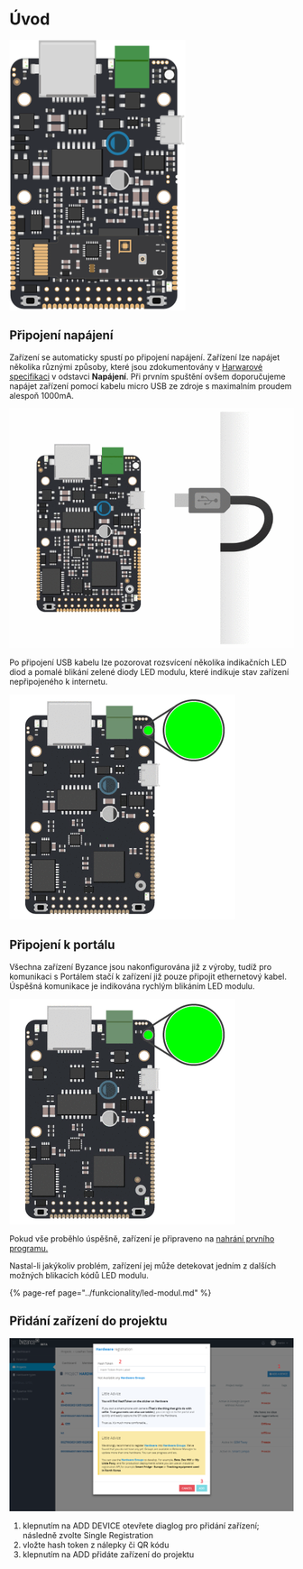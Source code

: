 # Úvod

![IODAG3E BOARD](../../.gitbook/assets/ioda_board_500.png)

## Připojení napájení

Zařízení se automaticky spustí po připojení napájení. Zařízení lze napájet několika různými způsoby, které jsou zdokumentovány v [Harwarové specifikaci](../hardware/zakladni-jednotky/iodag3e/#moznosti-napajeni) v odstavci **Napájení**. Při prvním spuštění ovšem doporučujeme napájet zařízení pomocí kabelu micro USB ze zdroje s maximalním proudem alespoň 1000mA.

![](../../.gitbook/assets/ioda_power_in.gif)

Po připojení USB kabelu lze pozorovat rozsvícení několika indikačních LED diod a  pomalé blikání zelené diody LED modulu, které indikuje stav zařízení nepřipojeného k internetu.

![](../../.gitbook/assets/disconnected.gif)

## Připojení k portálu

Všechna zařízení Byzance jsou nakonfigurována již z výroby, tudíž pro komunikaci s Portálem stačí k zařízení již pouze připojit ethernetový kabel. Úspěšná komunikace je indikována rychlým blikáním LED modulu.

![](../../.gitbook/assets/connected%20%281%29.gif)

Pokud vše proběhlo úspěšně, zařízení je připraveno na [nahrání prvního programu.](nahrani-prvniho-programu.md)

Nastal-li jakýkoliv problém, zařízení jej může detekovat jedním z dalších možných blikacích kódů LED modulu.

{% page-ref page="../funkcionality/led-modul.md" %}

## Přidání zařízení do projektu

![](../../.gitbook/assets/image.png)

1. klepnutím na ADD DEVICE otevřete diaglog pro přidání zařízení; následně zvolte Single Registration
2. vložte hash token z nálepky či QR kódu
3. klepnutím na ADD přidáte zařízení do projektu



